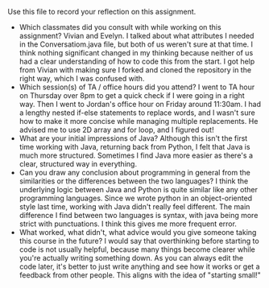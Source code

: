 Use this file to record your reflection on this assignment.

- Which classmates did you consult with while working on this assignment?
  Vivian and Evelyn. I talked about what attributes I needed in the Conversatiom.java file, but both of us weren't sure at that time. I think nothing significant changed in my thinking because neither of us had a clear understanding of how to code this from the start. I got help from Vivian with making sure I forked and cloned the repository in the right way, which I was confused with.
- Which session(s) of TA / office hours did you attend?
  I went to TA hour on Thursday over 8pm to get a quick check if I were going in a right way. Then I went to Jordan's office hour on Friday around 11:30am. I had a lengthy nested if-else statements to replace words, and I wasn't sure how to make it more concise while managing multiple replacements. He advised me to use 2D array and for loop, and I figured out!
- What are your initial impressions of Java?
  Although this isn't the first time working with Java, returning back from Python, I felt that Java is much more structured. Sometimes I find Java more easier as there's a clear, structured way in everything.
- Can you draw any conclusion about programming in general from the similarities or the differences between the two languages?
  I think the underlying logic between Java and Python is quite similar like any other programming languages. Since we wrote python in an object-oriented style last time, working with Java didn't really feel different. The main difference I find between two languages is syntax, with java being more strict with punctuations. I think this gives me more frequent error.
- What worked, what didn't, what advice would you give someone taking this course in the future?
  I would say that overthinking before starting to code is not usually helpful, because many things become clearer while you're actually writing something down. As you can always edit the code later, it's better to just write anything and see how it works or get a feedback from other people. This aligns with the idea of "starting small!"
